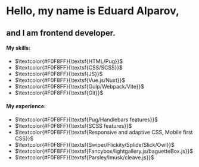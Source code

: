 # Hello, my name is Eduard Alparov,
## and I am frontend developer.

#### My skills:

- $`\textcolor{#F0F8FF}{\textsf{HTML/Pug}}`$
- $`\textcolor{#F0F8FF}{\textsf{CSS/SCSS}}`$
- $`\textcolor{#F0F8FF}{\textsf{JS}}`$
- $`\textcolor{#F0F8FF}{\textsf{Vue.js/Nuxt}}`$
- $`\textcolor{#F0F8FF}{\textsf{Gulp/Webpack/Vite}}`$
- $`\textcolor{#F0F8FF}{\textsf{Git}}`$

#### My experience:
- $`\textcolor{#F0F8FF}{\textsf{Pug/Handlebars features}}`$
- $`\textcolor{#F0F8FF}{\textsf{SCSS features}}`$
- $`\textcolor{#F0F8FF}{\textsf{Responsive and adaptive CSS, Mobile first CSS}}`$
- $`\textcolor{#F0F8FF}{\textsf{Swiper/Flickity/Splide/Slick/Owl}}`$
- $`\textcolor{#F0F8FF}{\textsf{Fancybox/lightgallery.js/baguetteBox.js}}`$
- $`\textcolor{#F0F8FF}{\textsf{Parsley/Imusk/cleave.js}}`$
